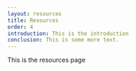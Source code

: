 ```yaml
---
layout: resources
title: Resources
order: 4
introduction: This is the introduction
conclusion: This is some more text.
---
```

This is the resources page
